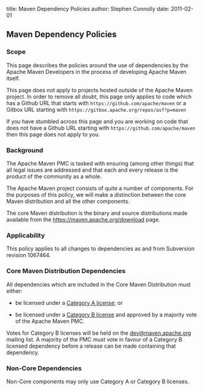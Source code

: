 title: Maven Dependency Policies
author: Stephen Connolly
date: 2011-02-01

<!--
Licensed to the Apache Software Foundation (ASF) under one
or more contributor license agreements.  See the NOTICE file
distributed with this work for additional information
regarding copyright ownership.  The ASF licenses this file
to you under the Apache License, Version 2.0 (the
"License"); you may not use this file except in compliance
with the License.  You may obtain a copy of the License at

    http://www.apache.org/licenses/LICENSE-2.0

Unless required by applicable law or agreed to in writing,
software distributed under the License is distributed on an
"AS IS" BASIS, WITHOUT WARRANTIES OR CONDITIONS OF ANY
KIND, either express or implied.  See the License for the
specific language governing permissions and limitations
under the License.
-->

## Maven Dependency Policies


### Scope


 This page describes the policies around the use of dependencies by the Apache Maven Developers in the process of developing Apache Maven itself.


 This page does not apply to projects hosted outside of the Apache Maven project. In order to remove all doubt, this page only applies to code which has a Github URL that starts with `https://github.com/apache/maven` or a Gitbox URL starting with `https://gitbox.apache.org/repos/asf?p=maven`


 If you have stumbled across this page and you are working on code that does not have a Github URL starting with `https://github.com/apache/maven` then this page does not apply to you.



### Background


 The Apache Maven PMC is tasked with ensuring (among other things) that all legal issues are addressed and that each and every release is the product of the community as a whole.


 The Apache Maven project consists of quite a number of components. For the purposes of this policy, we will make a distinction between the core Maven distribution and all the other components.


 The core Maven distribution is the binary and source distributions made available from the https://maven.apache.org/download page. 



### Applicability


 This policy applies to all changes to dependencies as and from Subversion revision 1067464.



### Core Maven Distribution Dependencies


 All dependencies which are included in the Core Maven Distribution must either:



 - be licensed under a [Category A license](https://www.apache.org/legal/resolved.html#category-a); or

 - be licensed under a [Category B license](https://www.apache.org/legal/resolved.html#category-b) and approved by a majority vote of the Apache Maven PMC.


 Votes for Category B licenses will be held on the dev@maven.apache.org mailing list. A majority of the PMC must vote in favour of a Category B licensed dependency before a release can be made containing that dependency.



### Non-Core Dependencies


 Non-Core components may only use Category A or Category B licenses.



